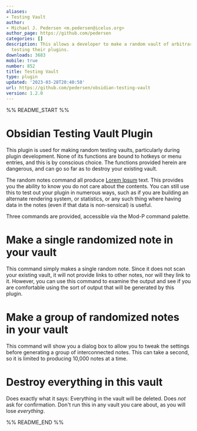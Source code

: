 ```yaml
---
aliases:
- Testing Vault
author:
- Michael J. Pedersen <m.pedersen@icelus.org>
author_page: https://github.com/pedersen
categories: []
description: This allows a developer to make a random vault of arbitrary size for
  testing their plugins.
downloads: 3683
mobile: true
number: 852
title: Testing Vault
type: plugin
updated: '2023-03-28T20:40:50'
url: https://github.com/pedersen/obsidian-testing-vault
version: 1.2.0
---
```


%% README_START %%

# Obsidian Testing Vault Plugin

This plugin is used for making random testing vaults, particularly during
plugin development. None of its functions are bound to hotkeys or menu
entries, and this is by conscious choice. The functions provided herein
are dangerous, and can go so far as to destroy your existing vault.

The random notes command all produce [Lorem Ipsum](https://www.lipsum.com/) text.
This provides you the ability to know you do not care about the contents.
You can still use this to test out your plugin in numerous ways, such as
if you are building an alternate rendering system, or statistics, or any
such thing where having data in the notes (even if that data is
non-sensical) is useful.

Three commands are provided, accessible via the Mod-P command palette.

# Make a single randomized note in your vault

This command simply makes a single random note. Since it does not scan your
existing vault, it will not provide links to other notes, nor will they link
to it. However, you can use this command to examine the output and see if
you are comfortable using the sort of output that will be generated by this
plugin.

# Make a group of randomized notes in your vault

This command will show you a dialog box to allow you to tweak the settings
before generating a group of interconnected notes. This can take a second,
so it is limited to producing 10,000 notes at a time.

# Destroy everything in this vault

Does exactly what it says: Everything in the vault will be deleted. Does
*not* ask for confirmation. Don't run this in any vault you care about, as you
will lose *everything*.


%% README_END %%